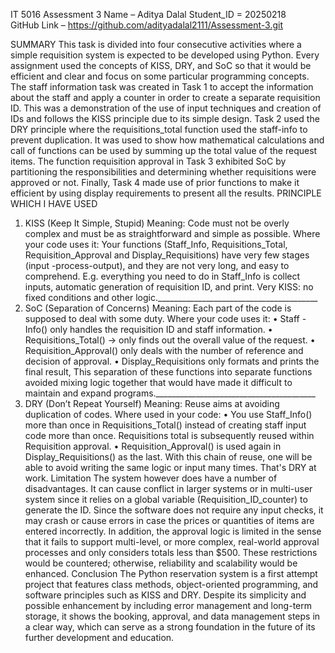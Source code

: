 IT 5016 Assessment 3
Name – Aditya Dalal
Student_ID = 20250218
 
GitHub Link –
https://github.com/adityadalal2111/Assessment-3.git




SUMMARY
This task is divided into four consecutive activities where a simple requisition system is expected to be developed using Python.  Every assignment used the concepts of KISS, DRY, and SoC so that it would be efficient and clear and focus on some particular programming concepts.
The staff information task was created in Task 1 to accept the information about the staff and apply a counter in order to create a separate requisition ID.  This was a demonstration of the use of input techniques and creation of IDs and follows the KISS principle due to its simple design.
Task 2 used the DRY principle where the requisitions_total function used the staff-info to prevent duplication.  It was used to show how mathematical calculations and call of functions can be used by summing up the total value of the request items.
The function requisition approval in Task 3 exhibited SoC by partitioning the responsibilities and determining whether requisitions were approved or not.
Finally, Task 4 made use of prior functions to make it efficient by using display requirements to present all the results.
PRINCIPLE WHICH I HAVE USED 
1. KISS (Keep It Simple, Stupid)
Meaning: Code must not be overly complex and must be as straightforward and simple as possible.
 Where your code uses it:
 Your functions (Staff_Info, Requisitions_Total, Requisition_Approval and Display_Requisitions) have very few stages (input -process-output), and they are not very long, and easy to comprehend.
 E.g. everything you need to do in Staff_Info is collect inputs, automatic generation of requisition ID, and print.  Very KISS: no fixed conditions and other logic.________________________________________
2. SoC (Separation of Concerns)
Meaning: Each part of the code is supposed to deal with some duty.
 Where your code uses it:
 • Staff -Info() only handles the requisition ID and staff information.
 • Requisitions_Total() -> only finds out the overall value of the request.
 • Requisition_Approval() only deals with the number of reference and decision of approval.
 • Display_Requisitions only formats and prints the final result,  This separation of these functions into separate functions avoided mixing logic together that would have made it difficult to maintain and expand programs.________________________________________
 3. DRY (Don’t Repeat Yourself)
Meaning: Reuse aims at avoiding duplication of codes.
 Where used in your code: • You use Staff_Info() more than once in Requisitions_Total() instead of creating staff input code more than once.
 Requisitions total is subsequently reused within Requisition approval.
 • Requisition_Approval() is used again in Display_Requisitions() as the last.
   With this chain of reuse, one will be able to avoid writing the same logic or input many times.  That's DRY at work.
Limitation
The system however does have a number of disadvantages.  It can cause conflict in larger systems or in multi-user system since it relies on a global variable (Requisition_ID_counter) to generate the ID.  Since the software does not require any input checks, it may crash or cause errors in case the prices or quantities of items are entered incorrectly.  In addition, the approval logic is limited in the sense that it fails to support multi-level, or more complex, real-world approval processes and only considers totals less than $500.  These restrictions would be countered; otherwise, reliability and scalability would be enhanced.
Conclusion
The Python reservation system is a first attempt project that features class methods, object-oriented programming, and software principles such as KISS and DRY.  Despite its simplicity and possible enhancement by including error management and long-term storage, it shows the booking, approval, and data management steps in a clear way, which can serve as a strong foundation in the future of its further development and education.
